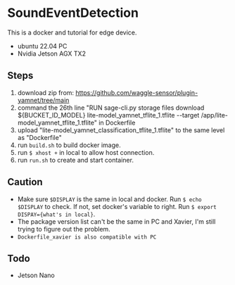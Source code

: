 # SoundEventDetection
This is a docker and tutorial for edge device.
- ubuntu 22.04 PC
- Nvidia Jetson AGX TX2

## Steps
1. download zip from: https://github.com/waggle-sensor/plugin-yamnet/tree/main
2. command the 26th line "RUN sage-cli.py storage files download ${BUCKET_ID_MODEL} lite-model_yamnet_tflite_1.tflite --target /app/lite-model_yamnet_tflite_1.tflite" in Dockerfile
3. upload "lite-model_yamnet_classification_tflite_1.tflite" to the same level as "Dockerfile"
4. run `build.sh` to build docker image.
5. run `$ xhost +` in local to allow host connection.
6. run `run.sh` to create and start container.

## Caution
- Make sure `$DISPLAY` is the same in local and docker. Run `$ echo $DISPLAY` to check. If not, set docker's variable to right. Run `$ export DISPAY={what's in local}`.
- The package version list can't be the same in PC and Xavier, I'm still trying to figure out the problem.
- `Dockerfile_xavier is also compatible with PC`

## Todo
- Jetson Nano
